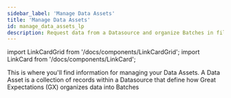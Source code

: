 ```yaml
---
sidebar_label: 'Manage Data Assets'
title: 'Manage Data Assets'
id: manage_data_assets_lp
description: Request data from a Datasource and organize Batches in file-based and SQL Data Assets.
---
```


import LinkCardGrid from '/docs/components/LinkCardGrid';
import LinkCard from '/docs/components/LinkCard';

<p class="DocItem__header-description">This is where you'll find information for managing your Data Assets. A Data Asset is a collection of records within a Datasource that define how Great Expectations (GX) organizes data into Batches </p>

<LinkCardGrid>
  <LinkCard topIcon label="Request data from a Data Asset" description="Request data from a Datasource" href="/docs/guides/connecting_to_your_data/fluent/batch_requests/how_to_request_data_from_a_data_asset" icon="/img/request_icon.svg" />
  <LinkCard topIcon label="Organize Batches in a file-based Data Asset" description="Organize Batches in a file-based Data Asset" href="/docs/guides/connecting_to_your_data/fluent/data_assets/how_to_organize_batches_in_a_file_based_data_asset" icon="/img/organize_icon.svg" />
  <LinkCard topIcon label="Manage SQL Data Assets" description="Connect GX to SQL tables and data returned by SQL database queries, and organize Batches in a SQL Data Asset" href="/docs/guides/connecting_to_your_data/fluent/database/sql_data_assets" icon="/img/manage_sql_icon.svg" />
</LinkCardGrid>
